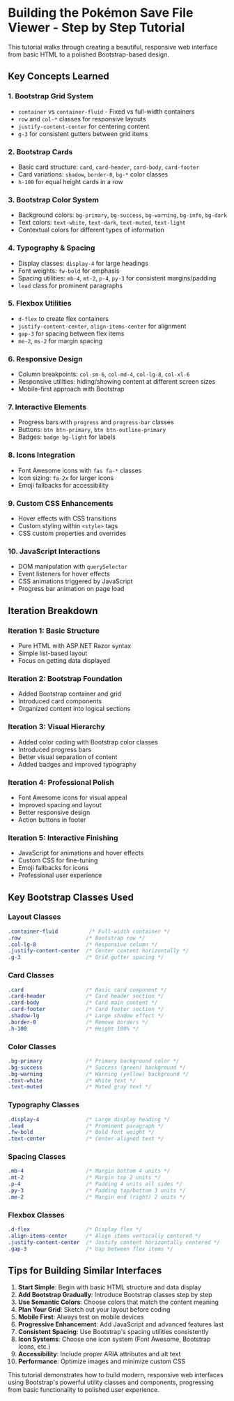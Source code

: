 # Building the Pokémon Save File Viewer - Step by Step Tutorial

This tutorial walks through creating a beautiful, responsive web interface from basic HTML to a polished Bootstrap-based design.

## Key Concepts Learned

### 1. **Bootstrap Grid System**
- `container` vs `container-fluid` - Fixed vs full-width containers
- `row` and `col-*` classes for responsive layouts
- `justify-content-center` for centering content
- `g-3` for consistent gutters between grid items

### 2. **Bootstrap Cards**
- Basic card structure: `card`, `card-header`, `card-body`, `card-footer`
- Card variations: `shadow`, `border-0`, `bg-*` color classes
- `h-100` for equal height cards in a row

### 3. **Bootstrap Color System**
- Background colors: `bg-primary`, `bg-success`, `bg-warning`, `bg-info`, `bg-dark`
- Text colors: `text-white`, `text-dark`, `text-muted`, `text-light`
- Contextual colors for different types of information

### 4. **Typography & Spacing**
- Display classes: `display-4` for large headings
- Font weights: `fw-bold` for emphasis
- Spacing utilities: `mb-4`, `mt-2`, `p-4`, `py-3` for consistent margins/padding
- `lead` class for prominent paragraphs

### 5. **Flexbox Utilities**
- `d-flex` to create flex containers
- `justify-content-center`, `align-items-center` for alignment
- `gap-3` for spacing between flex items
- `me-2`, `ms-2` for margin spacing

### 6. **Responsive Design**
- Column breakpoints: `col-sm-6`, `col-md-4`, `col-lg-8`, `col-xl-6`
- Responsive utilities: hiding/showing content at different screen sizes
- Mobile-first approach with Bootstrap

### 7. **Interactive Elements**
- Progress bars with `progress` and `progress-bar` classes
- Buttons: `btn btn-primary`, `btn btn-outline-primary`
- Badges: `badge bg-light` for labels

### 8. **Icons Integration**
- Font Awesome icons with `fas fa-*` classes
- Icon sizing: `fa-2x` for larger icons
- Emoji fallbacks for accessibility

### 9. **Custom CSS Enhancements**
- Hover effects with CSS transitions
- Custom styling within `<style>` tags
- CSS custom properties and overrides

### 10. **JavaScript Interactions**
- DOM manipulation with `querySelector`
- Event listeners for hover effects
- CSS animations triggered by JavaScript
- Progress bar animation on page load

## Iteration Breakdown

### **Iteration 1: Basic Structure**
- Pure HTML with ASP.NET Razor syntax
- Simple list-based layout
- Focus on getting data displayed

### **Iteration 2: Bootstrap Foundation**
- Added Bootstrap container and grid
- Introduced card components
- Organized content into logical sections

### **Iteration 3: Visual Hierarchy**
- Added color coding with Bootstrap color classes
- Introduced progress bars
- Better visual separation of content
- Added badges and improved typography

### **Iteration 4: Professional Polish**
- Font Awesome icons for visual appeal
- Improved spacing and layout
- Better responsive design
- Action buttons in footer

### **Iteration 5: Interactive Finishing**
- JavaScript for animations and hover effects
- Custom CSS for fine-tuning
- Emoji fallbacks for icons
- Professional user experience

## Key Bootstrap Classes Used

### Layout Classes
```css
.container-fluid          /* Full-width container */
.row                     /* Bootstrap row */
.col-lg-8                /* Responsive column */
.justify-content-center  /* Center content horizontally */
.g-3                     /* Grid gutter spacing */
```

### Card Classes
```css
.card                    /* Basic card component */
.card-header             /* Card header section */
.card-body               /* Card main content */
.card-footer             /* Card footer section */
.shadow-lg               /* Large shadow effect */
.border-0                /* Remove borders */
.h-100                   /* Height 100% */
```

### Color Classes
```css
.bg-primary              /* Primary background color */
.bg-success              /* Success (green) background */
.bg-warning              /* Warning (yellow) background */
.text-white              /* White text */
.text-muted              /* Muted gray text */
```

### Typography Classes
```css
.display-4               /* Large display heading */
.lead                    /* Prominent paragraph */
.fw-bold                 /* Bold font weight */
.text-center             /* Center-aligned text */
```

### Spacing Classes
```css
.mb-4                    /* Margin bottom 4 units */
.mt-2                    /* Margin top 2 units */
.p-4                     /* Padding 4 units all sides */
.py-3                    /* Padding top/bottom 3 units */
.me-2                    /* Margin end (right) 2 units */
```

### Flexbox Classes
```css
.d-flex                  /* Display flex */
.align-items-center      /* Align items vertically centered */
.justify-content-center  /* Justify content horizontally centered */
.gap-3                   /* Gap between flex items */
```

## Tips for Building Similar Interfaces

1. **Start Simple**: Begin with basic HTML structure and data display
2. **Add Bootstrap Gradually**: Introduce Bootstrap classes step by step
3. **Use Semantic Colors**: Choose colors that match the content meaning
4. **Plan Your Grid**: Sketch out your layout before coding
5. **Mobile First**: Always test on mobile devices
6. **Progressive Enhancement**: Add JavaScript and advanced features last
7. **Consistent Spacing**: Use Bootstrap's spacing utilities consistently
8. **Icon Systems**: Choose one icon system (Font Awesome, Bootstrap Icons, etc.)
9. **Accessibility**: Include proper ARIA attributes and alt text
10. **Performance**: Optimize images and minimize custom CSS

This tutorial demonstrates how to build modern, responsive web interfaces using Bootstrap's powerful utility classes and components, progressing from basic functionality to polished user experience.
